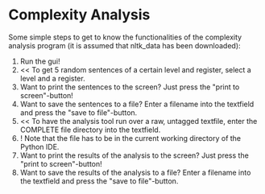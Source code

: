 # Complexity Analysis
Some simple steps to get to know the functionalities of the complexity analysis program (it is assumed that nltk_data has been downloaded):

1. Run the gui!
2. << To get 5 random sentences of a certain level and register, select a level and a register.
3. Want to print the sentences to the screen? Just press the "print to screen"-button!
4. Want to save the sentences to a file? Enter a filename into the textfield and press the "save to file"-button.
5. << To have the analysis tool run over a raw, untagged textfile, enter the COMPLETE file directory into the textfield.
6. ! Note that the file has to be in the current working directory of the Python IDE.
7. Want to print the results of the analysis to the screen? Just press the "print to screen"-button!
8. Want to save the results of the analysis to a file? Enter a filename into the textfield and press the "save to file"-button.
